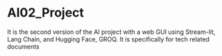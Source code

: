 # AI02_Project
It is the second version of the AI project with a web GUI using Stream-lit, Lang Chain, and Hugging Face, GROQ. It is specifically for tech related documents 
